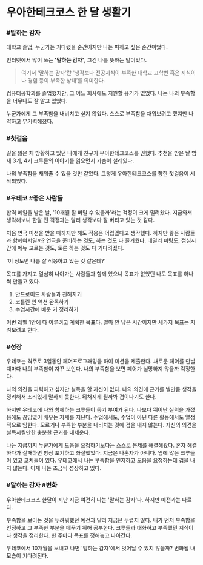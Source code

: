 # 우아한테크코스 한 달 생활기

### #말하는 감자 
대학교 졸업, 누군가는 기다렸을 순간이지만 나는 피하고 싶은 순간이었다.

인터넷에서 많이 쓰는 **'말하는 감자'**, 그건 나를 뜻하는 말이었다.
> 여기서 '말하는 감자'란 '생각보다 전공지식이 부족한 대학교 고학번 혹은 지식이나 경험 등이 부족한 상태’를 의미한다.

컴퓨터공학과를 졸업했지만, 그 어느 회사에도 지원할 용기가 없었다.
나는 나의 부족함을 너무나도 잘 알고 있었다. 

누군가에게 그 부족함을 내비치고 싶지 않았다. 
스스로 부족함을 채워보려고 했지만 나약하고 무기력해졌다.

### #첫걸음
길을 잃은 채 방황하고 있던 나에게 친구가 우아한테크코스를 권했다.
추천을 받은 날 밤새 3기, 4기 크루들의 이야기를 읽으면서 가슴이 설레였다. 

나의 부족함을 채워줄 수 있을 것만 같았다. 
그렇게 우아한테크코스를 향한 첫걸음이 시작되었다.

### #우테코 #좋은 사람들
합격 메일을 받은 날, '10개월 잘 버틸 수 있을까'라는 걱정이 크게 밀려왔다.
지금와서 생각해보니 한달 전 걱정과는 달리 생각보다 잘 버티고 있는 것 같다.

처음 연극 미션을 받을 때까지만 해도 적응은 어렵겠다고 생각했다.
하지만 좋은 사람들과 함께여서일까? 연극을 준비하는 것도, 하는 것도 다 즐거웠다.
데일리 미팅도, 점심시간에 메뉴 고르는 것도, 토론 하는 것도 다 기다려졌다.

'이 정도면 나름 잘 적응하고 있는 것 같은데?'

목표를 가지고 열심히 나아가는 사람들과 함께 있으니 목표가 없었던 나도 목표를 하나씩 만들고 있다.
1. 안드로이드 사람들과 친해지기
2. 코틀린 인 액션 완독하기
3. 수업시간에 배운 거 정리하기

이번 레벨 1안에 다 이루려고 계획한 목표다. 얼마 안 남은 시간이지만 세가지 목표는 지켜보려고 한다.

### #성장
우테코는 격주로 3일동안 페어프로그래밍을 하여 미션을 제출한다. 
새로운 페어를 만날 때마다 나의 부족함이 자꾸 보인다.
나의 부족함을 보면 페어가 실망하지 않을까 걱정한다.

나의 의견을 피력하고 싶지만 설득을 할 자신이 없다. 
나의 의견에 근거를 낼만큼 생각을 정리해서 조리있게 말하지 못한다. 
뒤쳐지게 될까봐 겁이나기도 한다. 

하지만 우테코에 나와 함께하는 크루들이 동기 부여가 된다. 
나보다 뛰어난 실력을 가졌음에도 끊임없이 배우는 자세를 지닌다.
수업에서도, 수업이 아닌 다른 활동에서도 열정적으로 임한다. 
모르거나 부족한 부분을 내비치는 것에 겁을 내지 않는다.
자신의 의견을 설득시킬만한 충분한 근거를 내세운다.

나는 지금까지 누군가에게 도움을 요청하기보다는 스스로 문제를 해결해왔다. 
혼자 해결하다가 실패하면 항상 포기하고 좌절했었다.
지금은 나혼자가 아니다. 옆에 많은 크루들이 있고 코치들이 있다. 
우테코에서 나는 부족함을 인지하고 도움을 요청하는데 겁을 내지 않는다.
이제 나는 조금씩 성장하고 있다.

### #말하는 감자 #변화
우아한테크코스 한달이 지난 지금 여전히 나는 '말하는 감자'다. 
하지만 예전과는 다르다. 

부족함을 보이는 것을 두려워했던 예전과 달리 지금은 두렵지 않다.
내가 먼저 부족함을 인정하고 그 부족한 부분을 메꾸기 위해 공부한다.
크루들과 대화하고 부족했던 지식이나 생각을 정리한다.
한 주마다 목표를 정해놓고 나아간다.

우테코에서 10개월을 보내고 나면 '말하는 감자'에서 벗어날 수 있지 않을까?
변화될 내 모습이 기다려진다.


